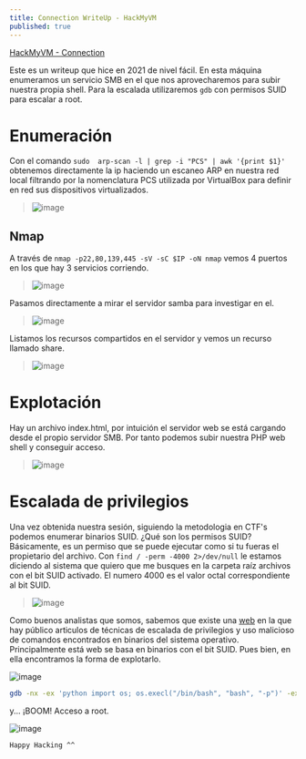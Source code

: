 ```yaml
---
title: Connection WriteUp - HackMyVM
published: true
---
```


[HackMyVM - Connection](https://hackmyvm.eu/machines/machine.php?vm=Connection)



Este es un writeup que hice en 2021 de nivel fácil. En esta máquina enumeramos un servicio SMB en el que nos aprovecharemos para subir nuestra propia shell. Para la escalada utilizaremos `gdb` con permisos SUID para escalar a root.


# [](#header-1)Enumeración
Con el comando `sudo  arp-scan -l | grep -i "PCS" | awk '{print $1}'` obtenemos directamente la ip haciendo un escaneo ARP en nuestra red local filtrando por la nomenclatura PCS utilizada por VirtualBox para definir en red sus dispositivos virtualizados.
> ![image](https://github.com/cerodah/blog/assets/82907557/e9750184-0568-409e-9899-4e1edb19c3c5)




## [](#header-2)Nmap
A través de `nmap -p22,80,139,445 -sV -sC $IP -oN nmap` vemos 4 puertos en los que hay 3 servicios corriendo. 
> ![image](https://github.com/cerodah/blog/assets/82907557/aac8dc27-16df-4f3a-bc4c-c90212968599)


Pasamos directamente a mirar el servidor samba para investigar en el.
> ![image](https://github.com/cerodah/blog/assets/82907557/433574b8-0f2c-47a1-9d40-34bd54be5906)

Listamos los recursos compartidos en el servidor y vemos un recurso llamado share.
> ![image](https://github.com/cerodah/blog/assets/82907557/272800d0-6900-416d-9a96-306759ed9d7f)


# [](#header-1)Explotación
Hay un archivo index.html, por intuición el servidor web se está cargando desde el propio servidor SMB. Por tanto podemos subir nuestra PHP web shell y conseguir acceso.
> ![image](https://github.com/cerodah/blog/assets/82907557/3bfe36a9-2232-4733-ad36-27f6ec9adfc1)

# [](#header-1)Escalada de privilegios 
Una vez obtenida nuestra sesión, siguiendo la metodologia en CTF's podemos enumerar binarios SUID. ¿Qué son los permisos SUID? Básicamente, es un permiso que se puede ejecutar como si tu fueras el propietario del archivo.
Con `find / -perm -4000 2>/dev/null` le estamos diciendo al sistema que quiero que me busques en la carpeta raíz archivos con el bit SUID activado. El numero 4000 es el valor octal correspondiente al bit SUID.
> ![image](https://github.com/cerodah/blog/assets/82907557/f75b4151-e18b-4d57-b4f2-7dad9d89c0aa)

Como buenos analistas que somos, sabemos que existe una [web](https://gtfobins.github.io) en la que hay público articulos de técnicas de escalada de privilegios y uso malicioso de comandos encontrados en binarios del sistema operativo. Principalmente está web se basa en binarios con el bit SUID. Pues bien, en ella encontramos la forma de explotarlo.

![image](https://github.com/cerodah/blog/assets/82907557/864596c5-d8df-40bc-b986-0dc3d7a682de)
```bash
gdb -nx -ex 'python import os; os.execl("/bin/bash", "bash", "-p")' -ex quit
```
y... ¡BOOM! Acceso a root.

![image](https://github.com/cerodah/blog/assets/82907557/3a3d1eb7-a0bd-4ab9-810e-512044acfc10)



```
Happy Hacking ^^
```
